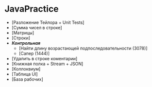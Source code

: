 # JavaPractice
- [Разложение Тейлора + Unit Tests]
- [Сумма чисел в строке]
- [Матрицы]
- [Строки]
- ***Контрольная***
   - [Найти длину возрастающей подпоследовательности (3078)]
   - [Сапер (1444)]
- [Удалить в строке коментарии]
- [Книжная полка + Stream + JSON]
- [Коллоквиум]
- [Таблица UI]
- [База рабочих]
